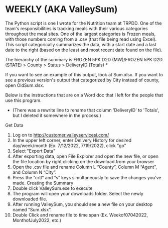 # WEEKLY (AKA ValleySum)

The Python script is one I wrote for the Nutrition team at TRPDD. One of the team's responsibilities is tracking meals with their various categories
throughout the meal sites. One of the largest categories is Frozen meals, with those numbers coming from a .csv (that file being read using Excel).
This script categorically summarizes the data, with a start date and a last date to the right (based on the least and most recent date found on the file).

The hierarchy of the summary is FROZEN 5PK D2D (MW)/FROZEN 5PK D2D (STATE) > County > Status > DeliveryID (Totals) *

If you want to see an example of this output, look at Sum.xlsx. 
If you want to see a previous version's output that categorized by City instead of county, open OldSum.xlsx.

Below is the instructions that are on a Word doc that I left for the people that use this program.

* (There was a rewrite line to rename that column 'DeliveryID' to 'Totals', but I deleted it somewhere in the process.)  

Get Data
1.	Log on to http://customer.valleyservicesi.com/
2.	In the upper left corner, enter Delivery History for desired day/week/month (Ex. 7/12/2022, 7/19/2022), click "go" 
3.	Select "Export Data"
4.	After exporting data, open File Explorer and open the new file, or open the file location by right clicking on the download from your browser 
5.	Open the .csv file and rename Column L “County”, Column M “Agent”, and Column N “City”.
6. Press the “crtl” and “s” keys simultaneously to save the changes you’ve made.
Creating the Summary
6.	Double click ValleySum.exe to execute
7.	The program will open your downloads folder. Select the newly downloaded file.
8.	After running ValleySum, you should see a new file on your desktop named “Sum.xlsx”. 
9.	Double Click and rename file to time span (Ex. Weekof07042022, MonthofJuly2022, etc.)
